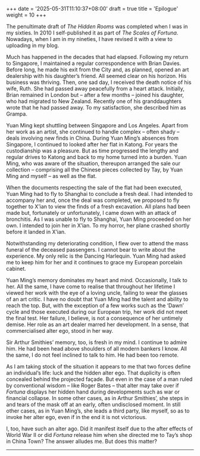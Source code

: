 +++
date = '2025-05-31T11:10:37+08:00'
draft = true
title = 'Epilogue'
weight = 10
+++

The penultimate draft of *The Hidden Rooms* was completed when I was in my sixties.  In 2010 I  self-published it as part of *The Scales of Fortuna*. Nowadays, when I am in my nineties, I have revised it with a view to uploading  in my blog.

Much has happened in the decades that had elapsed. Following my return to Singapore, I maintained a regular correspondence with Brian Davies. Before long, he made his exit from the City and, as planned, opened an art dealership with his daughter’s friend.       All seemed clear on his horizon. His business was thriving. Then, one sad day, I received the death notice of his wife, Ruth. She had passed away peacefully from a heart attack. Initially, Brian remained in London but – after a few months – joined his daughter, who had migrated to New Zealand. Recently one of his granddaughters wrote that he had passed away. To my satisfaction, she described him as  Grampa.        

Yuan Ming kept shuttling between Singapore and Los Angeles. Apart from her work as an artist, she continued to handle complex – often shady – deals involving new finds in China. During Yuan Ming’s  absences from Singapore, I continued to looked after her flat in Katong. For years the custodianship was a pleasure. But as time progressed the lengthy and regular drives to Katong and back to my home turned into a burden.        Yuan Ming, who was aware of the situation, thereupon arranged the sale  our collection – comprising all the Chinese pieces collected by Tay, by Yuan Ming and myself – as well as the flat.



When the documents respecting the sale of the flat had been executed, Yuan Ming had to fly to Shanghai to conclude a fresh deal. I had intended to accompany her and, once the deal was completed, we proposed to fly together to X’ian to view the finds of a fresh excavation. All plans had been made but, fortunately or unfortunately, I came down with an attack of  bronchitis. As I was unable to fly to Shanghai, Yuan Ming proceeded on her own. I intended to join her in X’ian. To my horror, her plane crashed shortly before it landed in X’ian.



Notwithstanding my deteriorating condition, I flew over to attend the mass funeral of the deceased passengers. I cannot bear to write about the experience. My only relic is the Dancing Harlequin. Yuan Ming  had asked me to keep him for her and  it continues to grace my European porcelain cabinet.



Yuan Ming’s memory dominates  my heart and mind. Occasionally, I talk to her. All the same, I have come to realise that throughout her lifetime I viewed her work with the eye of a loving uncle, failing to wear the glasses of an art critic. I have no doubt that Yuan Ming had the talent and ability to reach the top. But, with the exception of a few works such as the ‘Dawn’ cycle and those executed during our European trip, her work did not meet the final test. Her failure, I believe, is not a consequence of her untimely demise. Her role as an art dealer marred her development. In a sense, that commercialised alter ego, stood in her way.

Sir Arthur Smithies’ memory, too, is  fresh in my mind. I continue to admire him. He had been  head above shoulders of all modern bankers I know. All the same, I do not feel inclined to talk to him. He had been too remote.

As I am taking stock of the situation it appears to me that two forces  define an individual’s life: luck and the hidden alter ego. That duplicity is often concealed behind the projected façade. But even in the case of a man ruled by conventional wisdom – like Roger Bates – that alter may take over if *Fortuna* displays her hidden hand during developments such as war or financial collapse. In some other cases, as in Arthur Smithies’, she steps in and tears of the mask off at an early, often undisclosed moment. In still other cases, as in Yuan Ming’s, she leads a third party, like myself, so as to invoke her alter ego, even if in the end it is not victorious.

I, too, have such an alter ago. Did it manifest itself due to the after effects of World War II or did *Fortuna* release him when she directed me to Tay’s shop in China Town? The answer alludes me. But does this matter?

---
